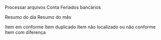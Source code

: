 Processar arquivos
Conta
Feriados bancários



Resumo do dia
Resumo do mês

Item em conforme
Item duplicado
Item não localizado ou não conforme
Item com diferença

